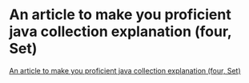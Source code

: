# An article to make you proficient java collection explanation (four, Set)
[An article to make you proficient java collection explanation (four, Set)](https://aiwithcloud.com/2022/09/15/an_article_to_make_you_proficient_java_collection_explanation_four_set/)